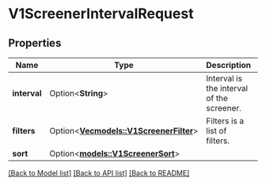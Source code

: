 # V1ScreenerIntervalRequest

## Properties

Name | Type | Description | Notes
------------ | ------------- | ------------- | -------------
**interval** | Option<**String**> | Interval is the interval of the screener. | [optional]
**filters** | Option<[**Vec<models::V1ScreenerFilter>**](v1ScreenerFilter.md)> | Filters is a list of filters. | [optional]
**sort** | Option<[**models::V1ScreenerSort**](v1ScreenerSort.md)> |  | [optional]

[[Back to Model list]](../README.md#documentation-for-models) [[Back to API list]](../README.md#documentation-for-api-endpoints) [[Back to README]](../README.md)


